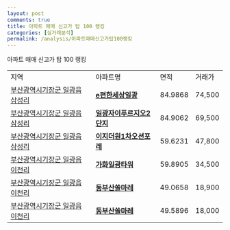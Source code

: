 ```yaml
---
layout: post
comments: true
title: 아파트 매매 신고가 탑 100 랭킹
categories: [실거래분석]
permalink: /analysis/아파트매매신고가탑100랭킹
---
```


아파트 매매 신고가 탑 100 랭킹

<table>
  <tr>
    <td>지역</td>
    <td>아파트명</td>
    <td>면적</td>
    <td>거래가</td>
  </tr>

  <tr>
    <td><a href="/apt/부산광역시기장군일광읍    삼성리">부산광역시기장군 일광읍    삼성리</a></td>
    <td style="font-weight: bold;"><a href="https://search.naver.com/search.naver?query=일광읍    삼성리 e편한세상일광">e편한세상일광</a></td>
    <td>84.9868</td>
    <td>74,500</td>
  </tr>

  <tr>
    <td><a href="/apt/부산광역시기장군일광읍    삼성리">부산광역시기장군 일광읍    삼성리</a></td>
    <td style="font-weight: bold;"><a href="https://search.naver.com/search.naver?query=일광읍    삼성리 일광자이푸르지오2단지">일광자이푸르지오2단지</a></td>
    <td>84.9062</td>
    <td>69,500</td>
  </tr>

  <tr>
    <td><a href="/apt/부산광역시기장군일광읍    삼성리">부산광역시기장군 일광읍    삼성리</a></td>
    <td style="font-weight: bold;"><a href="https://search.naver.com/search.naver?query=일광읍    삼성리 이지더원1차오션포레">이지더원1차오션포레</a></td>
    <td>59.6231</td>
    <td>47,800</td>
  </tr>

  <tr>
    <td><a href="/apt/부산광역시기장군일광읍    이천리">부산광역시기장군 일광읍    이천리</a></td>
    <td style="font-weight: bold;"><a href="https://search.naver.com/search.naver?query=일광읍    이천리 가화일광타워">가화일광타워</a></td>
    <td>59.8905</td>
    <td>34,500</td>
  </tr>

  <tr>
    <td><a href="/apt/부산광역시기장군일광읍    이천리">부산광역시기장군 일광읍    이천리</a></td>
    <td style="font-weight: bold;"><a href="https://search.naver.com/search.naver?query=일광읍    이천리 동부산쏠마레">동부산쏠마레</a></td>
    <td>49.0658</td>
    <td>18,900</td>
  </tr>

  <tr>
    <td><a href="/apt/부산광역시기장군일광읍    이천리">부산광역시기장군 일광읍    이천리</a></td>
    <td style="font-weight: bold;"><a href="https://search.naver.com/search.naver?query=일광읍    이천리 동부산쏠마레">동부산쏠마레</a></td>
    <td>49.5896</td>
    <td>18,000</td>
  </tr>

</table>
